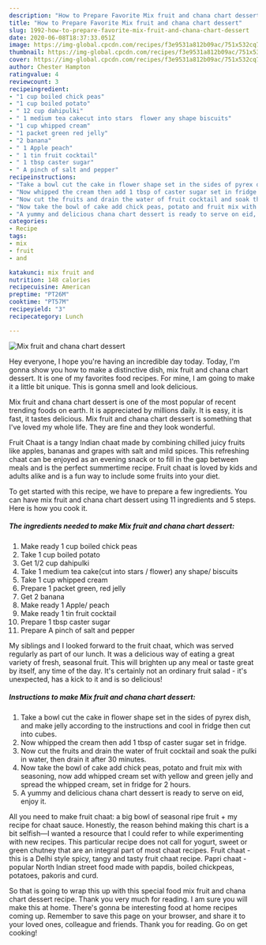 ```yaml
---
description: "How to Prepare Favorite Mix fruit and chana chart dessert"
title: "How to Prepare Favorite Mix fruit and chana chart dessert"
slug: 1992-how-to-prepare-favorite-mix-fruit-and-chana-chart-dessert
date: 2020-06-08T18:37:33.051Z
image: https://img-global.cpcdn.com/recipes/f3e9531a812b09ac/751x532cq70/mix-fruit-and-chana-chart-dessert-recipe-main-photo.jpg
thumbnail: https://img-global.cpcdn.com/recipes/f3e9531a812b09ac/751x532cq70/mix-fruit-and-chana-chart-dessert-recipe-main-photo.jpg
cover: https://img-global.cpcdn.com/recipes/f3e9531a812b09ac/751x532cq70/mix-fruit-and-chana-chart-dessert-recipe-main-photo.jpg
author: Chester Hampton
ratingvalue: 4
reviewcount: 3
recipeingredient:
- "1 cup boiled chick peas"
- "1 cup boiled potato"
- " 12 cup dahipulki"
- " 1 medium tea cakecut into stars  flower any shape biscuits"
- "1 cup whipped cream"
- "1 packet green red jelly"
- "2 banana"
- " 1 Apple peach"
- " 1 tin fruit cocktail"
- " 1 tbsp caster sugar"
- " A pinch of salt and pepper"
recipeinstructions:
- "Take a bowl cut the cake in flower shape set in the sides of pyrex dish, and make jelly according to the instructions and cool in fridge then cut into cubes."
- "Now whipped the cream then add 1 tbsp of caster sugar set in fridge."
- "Now cut the fruits and drain the water of fruit cocktail and soak the pulki in water, then drain it after 30 minutes."
- "Now take the bowl of cake add chick peas, potato and fruit mix with seasoning, now add whipped cream set with yellow and green jelly and spread the whipped cream, set in fridge for 2 hours."
- "A yummy and delicious chana chart dessert is ready to serve on eid, enjoy it."
categories:
- Recipe
tags:
- mix
- fruit
- and

katakunci: mix fruit and 
nutrition: 148 calories
recipecuisine: American
preptime: "PT26M"
cooktime: "PT57M"
recipeyield: "3"
recipecategory: Lunch

---
```



![Mix fruit and chana chart dessert](https://img-global.cpcdn.com/recipes/f3e9531a812b09ac/751x532cq70/mix-fruit-and-chana-chart-dessert-recipe-main-photo.jpg)

Hey everyone, I hope you're having an incredible day today. Today, I'm gonna show you how to make a distinctive dish, mix fruit and chana chart dessert. It is one of my favorites food recipes. For mine, I am going to make it a little bit unique. This is gonna smell and look delicious.

Mix fruit and chana chart dessert is one of the most popular of recent trending foods on earth. It is appreciated by millions daily. It is easy, it is fast, it tastes delicious. Mix fruit and chana chart dessert is something that I've loved my whole life. They are fine and they look wonderful.

Fruit Chaat is a tangy Indian chaat made by combining chilled juicy fruits like apples, bananas and grapes with salt and mild spices. This refreshing chaat can be enjoyed as an evening snack or to fill in the gap between meals and is the perfect summertime recipe. Fruit chaat is loved by kids and adults alike and is a fun way to include some fruits into your diet.


To get started with this recipe, we have to prepare a few ingredients. You can have mix fruit and chana chart dessert using 11 ingredients and 5 steps. Here is how you cook it.

<!--inarticleads1-->

##### The ingredients needed to make Mix fruit and chana chart dessert:

1. Make ready 1 cup boiled chick peas
1. Take 1 cup boiled potato
1. Get  1/2 cup dahipulki
1. Take  1 medium tea cake(cut into stars / flower) any shape/ biscuits
1. Take 1 cup whipped cream
1. Prepare 1 packet green, red jelly
1. Get 2 banana
1. Make ready  1 Apple/ peach
1. Make ready  1 tin fruit cocktail
1. Prepare  1 tbsp caster sugar
1. Prepare  A pinch of salt and pepper


My siblings and I looked forward to the fruit chaat, which was served regularly as part of our lunch. It was a delicious way of eating a great variety of fresh, seasonal fruit. This will brighten up any meal or taste great by itself, any time of the day. It&#39;s certainly not an ordinary fruit salad - it&#39;s unexpected, has a kick to it and is so delicious! 

<!--inarticleads2-->

##### Instructions to make Mix fruit and chana chart dessert:

1. Take a bowl cut the cake in flower shape set in the sides of pyrex dish, and make jelly according to the instructions and cool in fridge then cut into cubes.
1. Now whipped the cream then add 1 tbsp of caster sugar set in fridge.
1. Now cut the fruits and drain the water of fruit cocktail and soak the pulki in water, then drain it after 30 minutes.
1. Now take the bowl of cake add chick peas, potato and fruit mix with seasoning, now add whipped cream set with yellow and green jelly and spread the whipped cream, set in fridge for 2 hours.
1. A yummy and delicious chana chart dessert is ready to serve on eid, enjoy it.


All you need to make fruit chaat: a big bowl of seasonal ripe fruit + my recipe for chaat sauce. Honestly, the reason behind making this chart is a bit selfish—I wanted a resource that I could refer to while experimenting with new recipes. This particular recipe does not call for yogurt, sweet or green chutney that are an integral part of most chaat recipes. Fruit chaat - this is a Delhi style spicy, tangy and tasty fruit chaat recipe. Papri chaat - popular North Indian street food made with papdis, boiled chickpeas, potatoes, pakoris and curd. 

So that is going to wrap this up with this special food mix fruit and chana chart dessert recipe. Thank you very much for reading. I am sure you will make this at home. There's gonna be interesting food at home recipes coming up. Remember to save this page on your browser, and share it to your loved ones, colleague and friends. Thank you for reading. Go on get cooking!
